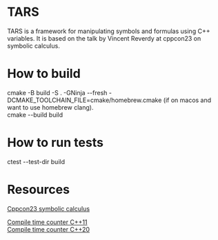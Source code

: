 # TARS
TARS is a framework for manipulating symbols and formulas using C++ variables. It is based on the talk by 
Vincent Reverdy at cppcon23 on symbolic calculus.


# How to build
cmake -B build -S . -GNinja --fresh -DCMAKE_TOOLCHAIN_FILE=cmake/homebrew.cmake (if on macos and want to use homebrew clang).  
cmake --build build

# How to run tests
ctest --test-dir build

# Resources
[Cppcon23 symbolic calculus](https://youtu.be/lPfA4SFojao?si=wd4-8vxe03peYqW6)  

[Compile time counter C++11](https://b.atch.se/posts/constexpr-counter)  
[Compile time counter C++20](https://stackoverflow.com/a/74453799)  